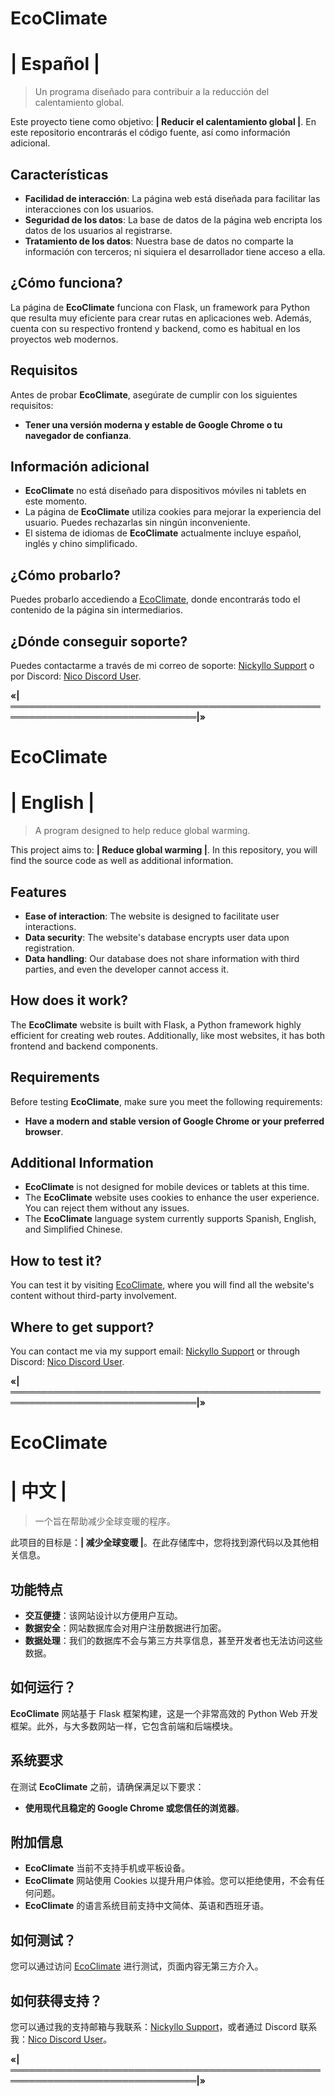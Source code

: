 # **EcoClimate**

# **| Español |**

> Un programa diseñado para contribuir a la reducción del calentamiento global.

Este proyecto tiene como objetivo: **| Reducir el calentamiento global |**. En este repositorio encontrarás el código fuente, así como información adicional.

## **Características**

- **Facilidad de interacción**: La página web está diseñada para facilitar las interacciones con los usuarios.
- **Seguridad de los datos**: La base de datos de la página web encripta los datos de los usuarios al registrarse.
- **Tratamiento de los datos**: Nuestra base de datos no comparte la información con terceros; ni siquiera el desarrollador tiene acceso a ella.

## **¿Cómo funciona?**

La página de **EcoClimate** funciona con Flask, un framework para Python que resulta muy eficiente para crear rutas en aplicaciones web. Además, cuenta con su respectivo frontend y backend, como es habitual en los proyectos web modernos.

## **Requisitos**

Antes de probar **EcoClimate**, asegúrate de cumplir con los siguientes requisitos:

- **Tener una versión moderna y estable de Google Chrome o tu navegador de confianza**.

## **Información adicional**

- **EcoClimate** no está diseñado para dispositivos móviles ni tablets en este momento.
- La página de **EcoClimate** utiliza cookies para mejorar la experiencia del usuario. Puedes rechazarlas sin ningún inconveniente.
- El sistema de idiomas de **EcoClimate** actualmente incluye español, inglés y chino simplificado.

## **¿Cómo probarlo?**

Puedes probarlo accediendo a [EcoClimate](http://192.168.0.3:5000/), donde encontrarás todo el contenido de la página sin intermediarios.

## **¿Dónde conseguir soporte?**

Puedes contactarme a través de mi correo de soporte: [Nickyllo Support](mailto:nickyllowilches@gmail.com?subject=Soporte%20EcoClimate&body=Hola,%20necesito%20soporte%20para%20EcoClimate...) o por Discord: [Nico Discord User](https://discordapp.com/users/1309846092711596037).

**«|════════════════════════════════════════════════════════════════════════════════|»**

# **EcoClimate**

# **| English |**

> A program designed to help reduce global warming.

This project aims to: **| Reduce global warming |**. In this repository, you will find the source code as well as additional information.

## **Features**

- **Ease of interaction**: The website is designed to facilitate user interactions.
- **Data security**: The website's database encrypts user data upon registration.
- **Data handling**: Our database does not share information with third parties, and even the developer cannot access it.

## **How does it work?**

The **EcoClimate** website is built with Flask, a Python framework highly efficient for creating web routes. Additionally, like most websites, it has both frontend and backend components.

## **Requirements**

Before testing **EcoClimate**, make sure you meet the following requirements:

- **Have a modern and stable version of Google Chrome or your preferred browser**.

## **Additional Information**

- **EcoClimate** is not designed for mobile devices or tablets at this time.
- The **EcoClimate** website uses cookies to enhance the user experience. You can reject them without any issues.
- The **EcoClimate** language system currently supports Spanish, English, and Simplified Chinese.

## **How to test it?**

You can test it by visiting [EcoClimate](http://192.168.0.3:5000/), where you will find all the website's content without third-party involvement.

## **Where to get support?**

You can contact me via my support email: [Nickyllo Support](mailto:nickyllowilches@gmail.com?subject=EcoClimate%20Support&body=Hello,%20I%20need%20support%20for%20EcoClimate...) or through Discord: [Nico Discord User](https://discordapp.com/users/1309846092711596037).

**«|════════════════════════════════════════════════════════════════════════════════|»**

# **EcoClimate**

# **| 中文 |**

> 一个旨在帮助减少全球变暖的程序。

此项目的目标是：**| 减少全球变暖 |**。在此存储库中，您将找到源代码以及其他相关信息。

## **功能特点**

- **交互便捷**：该网站设计以方便用户互动。
- **数据安全**：网站数据库会对用户注册数据进行加密。
- **数据处理**：我们的数据库不会与第三方共享信息，甚至开发者也无法访问这些数据。

## **如何运行？**

**EcoClimate** 网站基于 Flask 框架构建，这是一个非常高效的 Python Web 开发框架。此外，与大多数网站一样，它包含前端和后端模块。

## **系统要求**

在测试 **EcoClimate** 之前，请确保满足以下要求：

- **使用现代且稳定的 Google Chrome 或您信任的浏览器**。

## **附加信息**

- **EcoClimate** 当前不支持手机或平板设备。
- **EcoClimate** 网站使用 Cookies 以提升用户体验。您可以拒绝使用，不会有任何问题。
- **EcoClimate** 的语言系统目前支持中文简体、英语和西班牙语。

## **如何测试？**

您可以通过访问 [EcoClimate](http://192.168.0.3:5000/) 进行测试，页面内容无第三方介入。

## **如何获得支持？**

您可以通过我的支持邮箱与我联系：[Nickyllo Support](mailto:nickyllowilches@gmail.com?subject=EcoClimate%20支持&body=你好，我需要EcoClimate的技术支持...)，或者通过 Discord 联系我：[Nico Discord User](https://discordapp.com/users/1309846092711596037)。

**«|════════════════════════════════════════════════════════════════════════════════|»**
